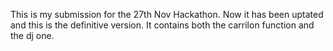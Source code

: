 This is my submission for the 27th Nov Hackathon. Now it has been uptated and this is the definitive version. It contains both the carrilon function and the dj one.
